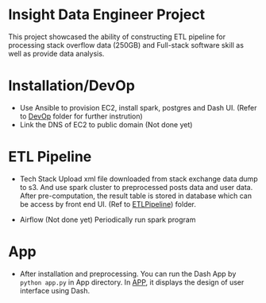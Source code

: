 # Insight Data Engineer Project

This project showcased the ability of constructing ETL pipeline for processing stack overflow data (250GB) and Full-stack software skill as well as provide data analysis.

# Installation/DevOp
- Use Ansible to provision EC2, install spark, postgres and Dash UI. (Refer to [DevOp](https://github.com/Shawn5141/Stack-Community/tree/master/DevOp) folder for further instrution)
- Link the DNS of EC2 to public domain (Not done yet)

# ETL Pipeline
- Tech Stack
Upload xml file downloaded from stack exchange data dump to s3. And use spark cluster to preprocessed posts data and user data. After pre-computation, the result table is stored in database which can be access by front end UI. (Ref to [ETLPipeline](https://github.com/Shawn5141/Stack-Community/tree/master/ETLPipeline)) folder.

- Airflow (Not done yet)
Periodically run spark program 

# App
- After installation and preprocessing. You can run the Dash App by `python app.py` in App directory. In [APP](https://github.com/Shawn5141/Stack-Community/tree/master/App), it displays the design of user interface using Dash. 
